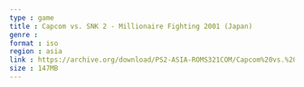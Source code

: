 ```yaml
---
type : game
title : Capcom vs. SNK 2 - Millionaire Fighting 2001 (Japan)
genre : 
format : iso
region : asia
link : https://archive.org/download/PS2-ASIA-ROMS321COM/Capcom%20vs.%20SNK%202%20-%20Millionaire%20Fighting%202001%20%28Japan%29.7z
size : 147MB
---
```

